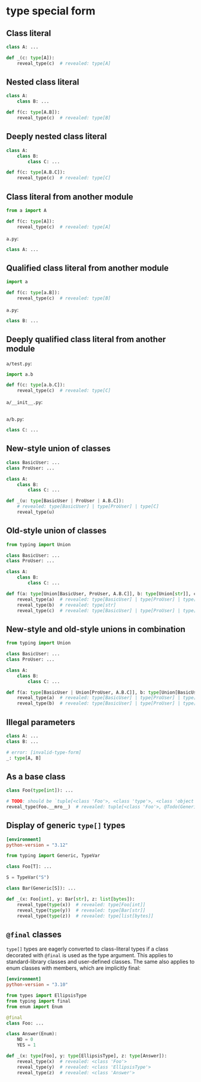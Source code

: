 # type special form

## Class literal

```py
class A: ...

def _(c: type[A]):
    reveal_type(c)  # revealed: type[A]
```

## Nested class literal

```py
class A:
    class B: ...

def f(c: type[A.B]):
    reveal_type(c)  # revealed: type[B]
```

## Deeply nested class literal

```py
class A:
    class B:
        class C: ...

def f(c: type[A.B.C]):
    reveal_type(c)  # revealed: type[C]
```

## Class literal from another module

```py
from a import A

def f(c: type[A]):
    reveal_type(c)  # revealed: type[A]
```

`a.py`:

```py
class A: ...
```

## Qualified class literal from another module

```py
import a

def f(c: type[a.B]):
    reveal_type(c)  # revealed: type[B]
```

`a.py`:

```py
class B: ...
```

## Deeply qualified class literal from another module

`a/test.py`:

```py
import a.b

def f(c: type[a.b.C]):
    reveal_type(c)  # revealed: type[C]
```

`a/__init__.py`:

```py
```

`a/b.py`:

```py
class C: ...
```

## New-style union of classes

```py
class BasicUser: ...
class ProUser: ...

class A:
    class B:
        class C: ...

def _(u: type[BasicUser | ProUser | A.B.C]):
    # revealed: type[BasicUser] | type[ProUser] | type[C]
    reveal_type(u)
```

## Old-style union of classes

```py
from typing import Union

class BasicUser: ...
class ProUser: ...

class A:
    class B:
        class C: ...

def f(a: type[Union[BasicUser, ProUser, A.B.C]], b: type[Union[str]], c: type[Union[BasicUser, Union[ProUser, A.B.C]]]):
    reveal_type(a)  # revealed: type[BasicUser] | type[ProUser] | type[C]
    reveal_type(b)  # revealed: type[str]
    reveal_type(c)  # revealed: type[BasicUser] | type[ProUser] | type[C]
```

## New-style and old-style unions in combination

```py
from typing import Union

class BasicUser: ...
class ProUser: ...

class A:
    class B:
        class C: ...

def f(a: type[BasicUser | Union[ProUser, A.B.C]], b: type[Union[BasicUser | Union[ProUser, A.B.C | str]]]):
    reveal_type(a)  # revealed: type[BasicUser] | type[ProUser] | type[C]
    reveal_type(b)  # revealed: type[BasicUser] | type[ProUser] | type[C] | type[str]
```

## Illegal parameters

```py
class A: ...
class B: ...

# error: [invalid-type-form]
_: type[A, B]
```

## As a base class

```py
class Foo(type[int]): ...

# TODO: should be `tuple[<class 'Foo'>, <class 'type'>, <class 'object'>]
reveal_type(Foo.__mro__)  # revealed: tuple[<class 'Foo'>, @Todo(GenericAlias instance), <class 'object'>]
```

## Display of generic `type[]` types

```toml
[environment]
python-version = "3.12"
```

```py
from typing import Generic, TypeVar

class Foo[T]: ...

S = TypeVar("S")

class Bar(Generic[S]): ...

def _(x: Foo[int], y: Bar[str], z: list[bytes]):
    reveal_type(type(x))  # revealed: type[Foo[int]]
    reveal_type(type(y))  # revealed: type[Bar[str]]
    reveal_type(type(z))  # revealed: type[list[bytes]]
```

## `@final` classes

`type[]` types are eagerly converted to class-literal types if a class decorated with `@final` is
used as the type argument. This applies to standard-library classes and user-defined classes. The
same also applies to enum classes with members, which are implicitly final:

```toml
[environment]
python-version = "3.10"
```

```py
from types import EllipsisType
from typing import final
from enum import Enum

@final
class Foo: ...

class Answer(Enum):
    NO = 0
    YES = 1

def _(x: type[Foo], y: type[EllipsisType], z: type[Answer]):
    reveal_type(x)  # revealed: <class 'Foo'>
    reveal_type(y)  # revealed: <class 'EllipsisType'>
    reveal_type(z)  # revealed: <class 'Answer'>
```
